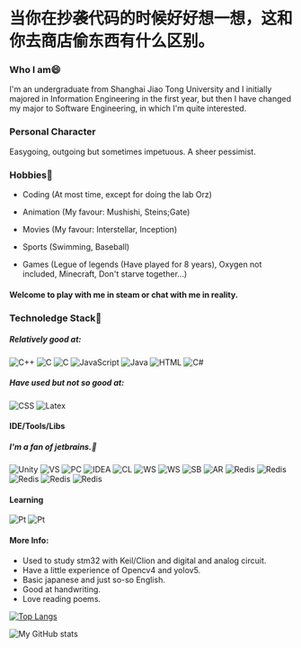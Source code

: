 # 当你在抄袭代码的时候好好想一想，这和你去商店偷东西有什么区别。

### Who I am😄
I'm an undergraduate from Shanghai Jiao Tong University and I initially majored in Information Engineering in the first year, but then I have changed my major to Software Engineering, in which I'm quite interested.

### Personal Character
Easygoing, outgoing but sometimes impetuous. A sheer pessimist.

### Hobbies👯
+ Coding (At most time, except for doing the lab Orz)

+ Animation (My favour: Mushishi, Steins;Gate)

+ Movies (My favour: Interstellar, Inception)

+ Sports (Swimming, Baseball)

+ Games (Legue of legends (Have played for 8 years), Oxygen not included, Minecraft, Don't starve together...)

#### Welcome to play with me in steam or chat with me in reality.

### Technoledge Stack🤔

##### Relatively good at:

<img alt="C++" src="https://img.shields.io/badge/c++-%2300599C.svg?style=for-the-badge&logo=c%2B%2B&logoColor=white"/> <img alt="C" src="https://img.shields.io/badge/c-%2300599C.svg?style=for-the-badge&logo=c&logoColor=white"/> <img alt="C" src="https://img.shields.io/badge/Python-3776AB?style=for-the-badge&logo=python&logoColor=white"/> <img alt="JavaScript" src="https://img.shields.io/badge/javascript-%23323330.svg?style=for-the-badge&logo=javascript&logoColor=%23F7DF1E"/> <img alt="Java" src="https://img.shields.io/badge/java-%23ED8B00.svg?style=for-the-badge&logo=java&logoColor=white"/>
<img alt="HTML" src="https://img.shields.io/badge/HTML-239120?style=for-the-badge&logo=html5&logoColor=white"/> <img alt="C#" src="https://img.shields.io/badge/C%23-239120?style=for-the-badge&logo=c-sharp&logoColor=white"/> 

##### Have used but not so good at:
<img alt="CSS" src="https://img.shields.io/badge/CSS-239120?&style=for-the-badge&logo=css3&logoColor=white"/> <img alt="Latex" src="https://img.shields.io/badge/LaTeX-47A141?style=for-the-badge&logo=LaTeX&logoColor=white"/> 
#### IDE/Tools/Libs
##### I'm a fan of jetbrains.🤔
<img alt="Unity" src="https://img.shields.io/badge/Unity-100000?style=for-the-badge&logo=unity&logoColor=white"/> <img alt="VS" src="https://img.shields.io/badge/Visual_Studio-5C2D91?style=for-the-badge&logo=visual%20studio&logoColor=white"/> <img alt="PC" src="https://img.shields.io/badge/PyCharm-000000.svg?&style=for-the-badge&logo=PyCharm&logoColor=white"/> <img alt="IDEA" src="https://img.shields.io/badge/IntelliJIDEA-000000.svg?style=for-the-badge&logo=intellij-idea&logoColor=white"/> <img alt="CL" src="https://img.shields.io/badge/CLion-000000?style=for-the-badge&logo=clion&logoColor=white"/> <img alt="WS" src="https://img.shields.io/badge/WebStorm-000000?style=for-the-badge&logo=WebStorm&logoColor=white"/> <img alt="WS" src="https://img.shields.io/badge/Spring_Boot-F2F4F9?style=for-the-badge&logo=spring-boot"/> <img alt="SB" src="https://img.shields.io/badge/conda-342B029.svg?&style=for-the-badge&logo=anaconda&logoColor=white"/> <img alt="AR" src="https://img.shields.io/badge/Arduino_IDE-00979D?style=for-the-badge&logo=arduino&logoColor=white"/> <img alt="Redis" src="https://img.shields.io/badge/Android_Studio-3DDC84?style=for-the-badge&logo=android-studio&logoColor=white"/> <img alt="Redis" src="https://img.shields.io/badge/Junit5-25A162?style=for-the-badge&logo=junit5&logoColor=white"/> <img alt="Redis" src="https://img.shields.io/badge/Swagger-85EA2D?style=for-the-badge&logo=Swagger&logoColor=white"/> <img alt="Redis" src="https://img.shields.io/badge/Qt-41CD52?style=for-the-badge&logo=qt&logoColor=white"/> <img alt="Redis" src="https://img.shields.io/badge/Ant%20Design-1890FF?style=for-the-badge&logo=antdesign&logoColor=white"/> 
#### Learning
<img alt="Pt" src="https://img.shields.io/badge/PyTorch-EE4C2C?style=for-the-badge&logo=PyTorch&logoColor=white"/> <img alt="Pt" src="https://img.shields.io/badge/Go-00ADD8?style=for-the-badge&logo=go&logoColor=white"/>

#### More Info:
+ Used to study stm32 with Keil/Clion and digital and analog circuit.
+ Have a little experience of Opencv4 and yolov5.
+ Basic japanese and just so-so English.
+ Good at handwriting.
+ Love reading poems.
<!--
**Okabe-Rintarou-0/Okabe-Rintarou-0** is a ✨ _special_ ✨ repository because its `README.md` (this file) appears on your GitHub profile.

Here are some ideas to get you started:

- 🔭 I’m currently working on ...
- 🌱 I’m currently learning ...
- 👯 I’m looking to collaborate on ...
- 🤔 I’m looking for help with ...
- 💬 Ask me about ...
- 📫 How to reach me: ...
- 😄 Pronouns: ...
- ⚡ Fun fact: ...
-->
[![Top Langs](https://github-readme-stats.vercel.app/api/top-langs/?username=Okabe-Rintarou-0&layout=compact)](https://github.com/anuraghazra/github-readme-stats)

![My GitHub stats](https://github-readme-stats.vercel.app/api?username=Okabe-Rintarou-0&show_icons=true&theme=gradiant)


